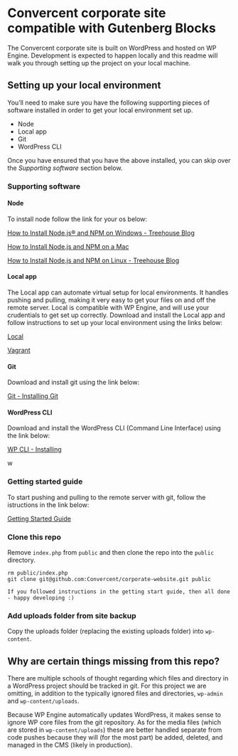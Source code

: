 # Convercent corporate site compatible with Gutenberg Blocks
The Convercent corporate site is built on WordPress and hosted on WP Engine. Development is expected to happen locally and this readme will walk you through setting up the project on your local machine.

## Setting up your local environment
You’ll need to make sure you have the following supporting pieces of software installed in order to get your local environment set up. 

* Node
* Local app
* Git
* WordPress CLI

Once you have ensured that you have the above installed, you can skip over the _Supporting software_ section below.

### Supporting software

#### Node
To install node follow the link for your os below:

[How to Install Node.js® and NPM on Windows - Treehouse Blog](http://blog.teamtreehouse.com/install-node-js-npm-windows)

[How to Install Node.js and NPM on a Mac](http://blog.teamtreehouse.com/install-node-js-npm-mac)

[How to Install Node.js and NPM on Linux - Treehouse Blog](http://blog.teamtreehouse.com/install-node-js-npm-linux)

#### Local app
The Local app can automate virtual setup for local environments. It handles pushing and pulling, making it very easy to get your files on and off the remote server. Local is compatible with WP Engine, and will use your crudentials to get set up correctly. Download and install the Local app and follow instructions to set up your local environment using the links below:

[Local](https://localwp.com/?download)

[Vagrant](https://www.vagrantup.com/)

#### Git
Download and install git using the link below:

[Git - Installing Git](https://git-scm.com/book/en/v2/Getting-Started-Installing-Git)

#### WordPress CLI 
Download and install the WordPress CLI (Command Line Interface) using the link below:

[WP CLI - Installing](http://wp-cli.org/#installing)

w
### Getting started guide  
To start pushing and pulling to the remote server with git, follow the istructions in the link below:

[Getting Started Guide](https://wpengine.com/support/git/)

### Clone this repo
Remove `index.php` from `public` and then clone the repo into the `public` directory.

```
rm public/index.php
git clone git@github.com:Convercent/corporate-website.git public
```


```
If you followed instructions in the getting start guide, then all done - happy developing :)
```


### Add uploads folder from site backup
Copy the uploads folder (replacing the existing uploads folder) into `wp-content`.


## Why are certain things missing from this repo?
There are multiple schools of thought regarding which files and directory in a WordPress project should be tracked in git. For this project we are omitting, in addition to the typically ignored files and directories, `wp-admin` and `wp-content/uploads`.

Because WP Engine automatically updates WordPress, it makes sense to ignore WP core files from the git repository. As for the media files (which are stored in `wp-content/uploads`) these are better handled separate from code pushes because they will (for the most part) be added, deleted, and managed in the CMS (likely in production).

